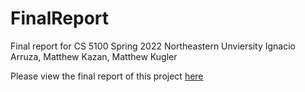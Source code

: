 # FinalReport
Final report for CS 5100 Spring 2022 Northeastern Unviersity
Ignacio Arruza, Matthew Kazan, Matthew Kugler

Please view the final report of this project [here](https://github.com/Matt-Kugler/University/blob/main/Graduate/Foundations%20of%20Artificial%20Intelligence/Language%20Model%20Final%20Project/IgnacioArruza_MatthewKazan_MatthewKugler_FinalReport.docx%20(1).pdf)
